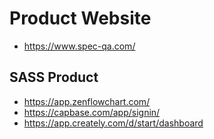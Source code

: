 # Product Website

- https://www.spec-qa.com/

## SASS Product

- https://app.zenflowchart.com/
- https://capbase.com/app/signin/
- https://app.creately.com/d/start/dashboard